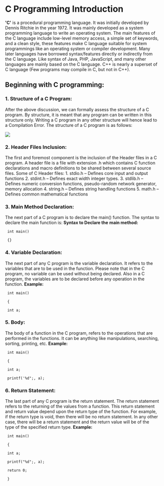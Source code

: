 # C Programming Introduction

**'C'** is a procedural programming language. It was initially developed by Dennis Ritchie in the year 1972. It was mainly developed as a system programming language to write an operating system. The main features of the C language include low-level memory access, a simple set of keywords, and a clean style, these features make C language suitable for system programmings like an operating system or compiler development. Many later languages have borrowed syntax/features directly or indirectly from the C language. Like syntax of Java, PHP, JavaScript, and many other languages are mainly based on the C language. C++ is nearly a superset of C language \(Few programs may compile in C, but not in C++\).

## **Beginning with C programming:**

### 1. **Structure of a C Program:**

After the above discussion, we can formally assess the structure of a C program. By structure, it is meant that any program can be written in this structure only. Writing a C program in any other structure will hence lead to a Compilation Error. The structure of a C program is as follows:

![](https://github.com/AswinS07/C_programming/tree/563981b7863523bc0a25d8caec16cb826dbc1f09/_includes/c_structure.png)

### 2. **Header Files Inclusion:**

The first and foremost component is the inclusion of the Header files in a C program. A header file is a file with extension .h which contains C function declarations and macro definitions to be shared between several source files. Some of C Header files: 1. stdio.h – Defines core input and output functions 2. stdint.h – Defines exact width integer types. 3. stdlib.h – Defines numeric conversion functions, pseudo-random network generator, memory allocation 4. string.h – Defines string handling functions 5. math.h – Defines common mathematical functions

### 3. **Main Method Declaration:**

The next part of a C program is to declare the main\(\) function. The syntax to declare the main function is: **Syntax to Declare the** **main method:**

```text
 int main()

 {}
```

### 4. **Variable Declaration:**

The next part of any C program is the variable declaration. It refers to the variables that are to be used in the function. Please note that in the C program, no variable can be used without being declared. Also in a C program, the variables are to be declared before any operation in the function. **Example:**

```text
 int main()

 {

 int a;
```

### 5. **Body:**

The body of a function in the C program, refers to the operations that are performed in the functions. It can be anything like manipulations, searching, sorting, printing, etc. **Example:**

```text
 int main()

 {

 int a;

 printf('%d";, a);
```

### 6. **Return Statement:**

The last part of any C program is the return statement. The return statement refers to the returning of the values from a function. This return statement and return value depend upon the return type of the function. For example, if the return type is void, then there will be no return statement. In any other case, there will be a return statement and the return value will be of the type of the specified return type. **Example:**

```text
 int main()

 {

 int a;

 printf("%d";, a);

 return 0;

 }
```

